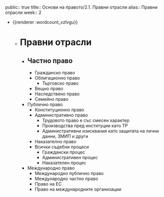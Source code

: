 public:: true
title:: Основи на правото/2.1. Правни отрасли
alias:: Правни отрасли
week:: 2

- {{renderer :wordcount_xzlvgu}}
	- # Правни отрасли
		- ## Частно право
			- Гражданско право
			- Облигационно право
				- Търговско право
			- Вещно право
			- Наследствено право
			- Семейно право
		- Публично право
			- Конституционно право
			- Административно право
				- Трудовото право е със смесен характер
				- Производства пред институции като ТР
				- Административни изисквания като защитата на лични данни, ЗМИП и други
			- Наказателно право
			- Всички съдебни процеси
				- Граждански процес
				- Административен процес
				- Наказателен процес
		- Международно право
			- Международно публично право
			- Международно частно право
			- Право на ЕС
			- Право на международните организации
